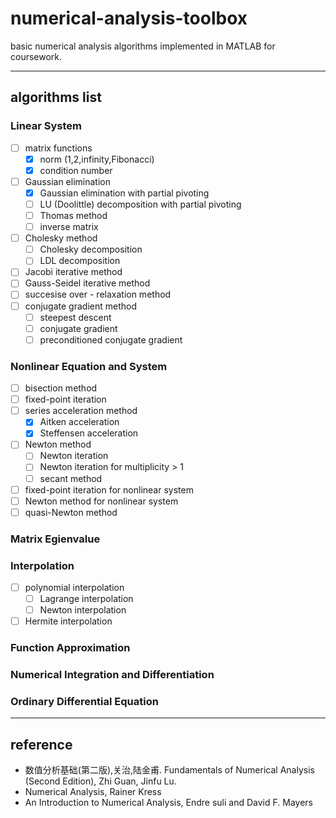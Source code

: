 # numerical-analysis-toolbox
basic numerical analysis algorithms implemented in MATLAB for coursework.

---

## algorithms list

### Linear System

- [ ] matrix functions
    - [x] norm (1,2,infinity,Fibonacci)
    - [x] condition number
- [ ] Gaussian elimination
    - [x] Gaussian elimination with partial pivoting
    - [ ] LU (Doolittle) decomposition with partial pivoting
    - [ ] Thomas method
    - [ ] inverse matrix
- [ ] Cholesky method
    - [ ] Cholesky decomposition
    - [ ] LDL decomposition
- [ ] Jacobi iterative method
- [ ] Gauss-Seidel iterative method
- [ ] succesise over - relaxation method
- [ ] conjugate gradient method
    - [ ] steepest descent
    - [ ] conjugate gradient
    - [ ] preconditioned conjugate gradient 

### Nonlinear Equation and System

- [ ] bisection method
- [ ] fixed-point iteration
- [ ] series acceleration method
    - [x] Aitken acceleration
    - [x] Steffensen acceleration
- [ ] Newton method
    - [ ] Newton iteration
    - [ ] Newton iteration for multiplicity > 1
    - [ ] secant method
- [ ] fixed-point iteration for nonlinear system
- [ ] Newton method for nonlinear system
- [ ] quasi-Newton method

### Matrix Egienvalue

### Interpolation

- [ ] polynomial interpolation
    - [ ] Lagrange interpolation
    - [ ] Newton interpolation
- [ ] Hermite interpolation

### Function Approximation

### Numerical Integration and Differentiation

### Ordinary Differential Equation


---

## reference

- 数值分析基础(第二版),关治,陆金甫. Fundamentals of Numerical Analysis (Second Edition), Zhi Guan, Jinfu Lu.
- Numerical Analysis, Rainer Kress
- An Introduction to Numerical Analysis, Endre suli and David F. Mayers